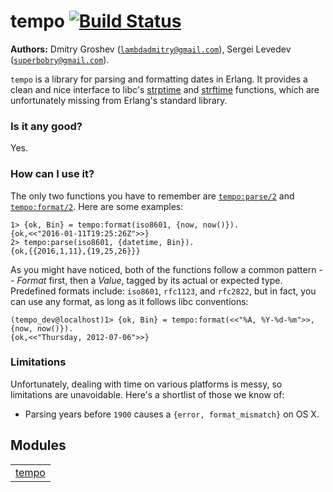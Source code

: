 

# tempo [![Build Status](https://secure.travis-ci.org/selectel/tempo.png)](http://travis-ci.org/selectel/tempo) #

__Authors:__ Dmitry Groshev ([`lambdadmitry@gmail.com`](mailto:lambdadmitry@gmail.com)), Sergei Levedev ([`superbobry@gmail.com`](mailto:superbobry@gmail.com)).


`tempo` is a library for parsing and formatting dates in
Erlang. It provides a clean and nice interface to libc's
[strptime](http://linux.die.net/man/3/strptime) and
[strftime](http://linux.die.net/man/3/strftime) functions,
which are unfortunately missing from Erlang's standard library.


### <a name="Is_it_any_good?">Is it any good?</a> ###


Yes.


### <a name="How_can_I_use_it?">How can I use it?</a> ###

The only two functions you have to remember are [`tempo:parse/2`](https://github.com/selectel/tempo/blob/master/doc/tempo.md#parse-2)
and [`tempo:format/2`](https://github.com/selectel/tempo/blob/master/doc/tempo.md#format-2). Here are some examples:

```
1> {ok, Bin} = tempo:format(iso8601, {now, now()}).
{ok,<<"2016-01-11T19:25:26Z">>}
2> tempo:parse(iso8601, {datetime, Bin}).
{ok,{{2016,1,11},{19,25,26}}}
```

As you might have noticed, both of the functions follow a common
pattern -- *Format* first, then a *Value*, tagged by its actual
or expected type. Predefined formats include: `iso8601`, `rfc1123`,
and `rfc2822`, but in fact, you can use any format, as long as it
follows libc conventions:

```
(tempo_dev@localhost)1> {ok, Bin} = tempo:format(<<"%A, %Y-%d-%m">>, {now, now()}).
{ok,<<"Thursday, 2012-07-06">>}
```


### <a name="Limitations">Limitations</a> ###

Unfortunately, dealing with time on various platforms is messy, so limitations are
unavoidable. Here's a shortlist of those we know of:
* Parsing years before `1900` causes a `{error, format_mismatch}` on OS X.


## Modules ##


<table width="100%" border="0" summary="list of modules">
<tr><td><a href="https://github.com/selectel/tempo/blob/master/doc/tempo.md" class="module">tempo</a></td></tr></table>


